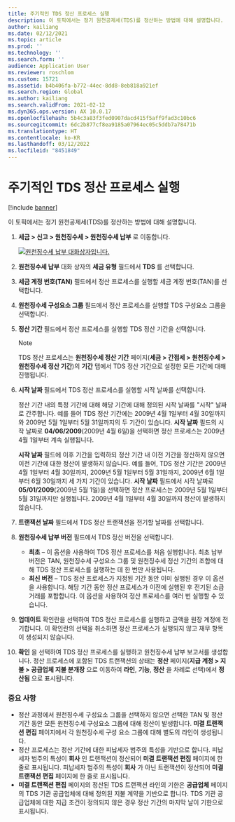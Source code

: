 ```yaml
---
title: 주기적인 TDS 정산 프로세스 실행
description: 이 토픽에서는 정기 원천공제세(TDS)를 정산하는 방법에 대해 설명합니다.
author: kailiang
ms.date: 02/12/2021
ms.topic: article
ms.prod: ''
ms.technology: ''
ms.search.form: ''
audience: Application User
ms.reviewer: roschlom
ms.custom: 15721
ms.assetid: b4b406fa-b772-44ec-8dd8-8eb818a921ef
ms.search.region: Global
ms.author: kailiang
ms.search.validFrom: 2021-02-12
ms.dyn365.ops.version: AX 10.0.17
ms.openlocfilehash: 5b4c3a83f3fed0907dacd415f5aff9fad3c10bc6
ms.sourcegitcommit: 6dc2b877cf8ea9185a07964ec05c5ddb7a78471b
ms.translationtype: HT
ms.contentlocale: ko-KR
ms.lasthandoff: 03/12/2022
ms.locfileid: "8451849"
---
```

# <a name="run-the-periodic-tds-settlement-process"></a>주기적인 TDS 정산 프로세스 실행

[!include [banner](../includes/banner.md)]

이 토픽에서는 정기 원천공제세(TDS)를 정산하는 방법에 대해 설명합니다.

1. **세금 \> 신고 \> 원천징수세 \> 원천징수세 납부** 로 이동합니다.

    [![원천징수세 납부 대화상자입니다.](./media/apac-ind-TDS-47.png)](./media/apac-ind-TDS-47.png)

2. **원천징수세 납부** 대화 상자의 **세금 유형** 필드에서 **TDS** 를 선택합니다.
3. **세금 계정 번호(TAN)** 필드에서 정산 프로세스를 실행할 세금 계정 번호(TAN)를 선택합니다.
4. **원천징수세 구성요소 그룹** 필드에서 정산 프로세스를 실행할 TDS 구성요소 그룹을 선택합니다.
5. **정산 기간** 필드에서 정산 프로세스를 실행할 TDS 정산 기간을 선택합니다.

    > [!NOTE]
    > TDS 정산 프로세스는 **원천징수세 정산 기간** 페이지(**세금 \> 간접세 \> 원천징수세 \> 원천징수세 정산 기간**)의 **기간** 탭에서 TDS 정산 기간으로 설정한 모든 기간에 대해 진행됩니다.

6. **시작 날짜** 필드에서 TDS 정산 프로세스를 실행할 시작 날짜를 선택합니다.

    정산 기간 내의 특정 기간에 대해 해당 기간에 대해 정의된 시작 날짜를 "시작" 날짜로 간주합니다. 예를 들어 TDS 정산 기간에는 2009년 4월 1일부터 4월 30일까지와 2009년 5월 1일부터 5월 31일까지의 두 기간이 있습니다. **시작 날짜** 필드의 시작 날짜로 **04/06/2009**(2009년 4월 6일)을 선택하면 정산 프로세스는 2009년 4월 1일부터 계속 실행됩니다.

    **시작 날짜** 필드에 이후 기간을 입력하되 정산 기간 내 이전 기간을 정산하지 않으면 이전 기간에 대한 정산이 발생하지 않습니다. 예를 들어, TDS 정산 기간은 2009년 4월 1일부터 4월 30일까지, 2009년 5월 1일부터 5월 31일까지, 2009년 6월 1일부터 6월 30일까지 세 가지 기간이 있습니다. **시작 날짜** 필드에서 시작 날짜로 **05/01/2009**(2009년 5월 1일)을 선택하면 정산 프로세스는 2009년 5월 1일부터 5월 31일까지만 실행됩니다. 2009년 4월 1일부터 4월 30일까지 정산이 발생하지 않습니다.

7. **트랜잭션 날짜** 필드에서 TDS 정산 트랜잭션을 전기할 날짜를 선택합니다.
8. **원천징수세 납부 버전** 필드에서 TDS 정산 버전을 선택합니다.

     - **최초** – 이 옵션을 사용하여 TDS 정산 프로세스를 처음 실행합니다. 최초 납부 버전은 TAN, 원천징수세 구성요소 그룹 및 원천징수세 정산 기간의 조합에 대해 TDS 정산 프로세스를 실행하는 데 한 번만 사용됩니다.
    - **최신 버전** – TDS 정산 프로세스가 지정된 기간 동안 이미 실행된 경우 이 옵션을 사용합니다. 해당 기간 동안 정산 프로세스가 이전에 실행된 후 전기된 소급 거래를 포함합니다. 이 옵션을 사용하여 정산 프로세스를 여러 번 실행할 수 있습니다.

9. **업데이트** 확인란을 선택하여 TDS 정산 프로세스를 실행하고 금액을 원장 계정에 전기합니다. 이 확인란의 선택을 취소하면 정산 프로세스가 실행되지 않고 재무 항목이 생성되지 않습니다.
10. **확인** 을 선택하여 TDS 정산 프로세스를 실행하고 원천징수세 납부 보고서를 생성합니다. 정산 프로세스에 포함된 TDS 트랜잭션의 상태는 **정산** 페이지(**지급 계정 \> 지불 \> 공급업체 지불 분개장** 으로 이동하여 **라인**, **기능**, **정산** 을 차례로 선택)에서 **정산됨** 으로 표시됩니다.

### <a name="important-points"></a>중요 사항

- 정산 과정에서 원천징수세 구성요소 그룹을 선택하지 않으면 선택한 TAN 및 정산 기간 동안 모든 원천징수세 구성요소 그룹에 대해 정산이 발생합니다. **미결 트랜잭션 편집** 페이지에서 각 원천징수세 구성 요소 그룹에 대해 별도의 라인이 생성됩니다.
- 정산 프로세스는 정산 기간에 대한 피납세자 범주의 특성을 기반으로 합니다. 피납세자 범주의 특성이 **회사** 인 트랜잭션이 정산되어 **미결 트랜잭션 편집** 페이지에 한 줄로 표시됩니다. 피납세자 범주의 특성이 **회사** 가 아닌 트랜잭션이 정산되어 **미결 트랜잭션 편집** 페이지에 한 줄로 표시됩니다.
- **미결 트랜잭션 편집** 페이지의 정산된 TDS 트랜잭션 라인의 기한은 **공급업체** 페이지의 TDS 기관 공급업체에 대해 정의된 지불 계약을 기반으로 합니다. TDS 기관 공급업체에 대한 지급 조건이 정의되지 않은 경우 정산 기간의 마지막 날이 기한으로 표시됩니다.
